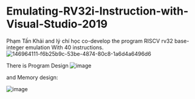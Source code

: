 # Emulating-RV32i-Instruction-with-Visual-Studio-2019
Phạm Tấn Khải and lý chí học co-develop the program RISCV rv32 base-integer emulation With 40 instructions.
![146964111-f6b25b9c-53be-4874-80c8-1a6d4a6496d6](https://user-images.githubusercontent.com/97019009/148880388-e15bbfbb-7094-4a94-b70a-9da66e9d9d36.png)

There is Program Design
![image](https://user-images.githubusercontent.com/97019009/148880467-a9b465b1-5251-46aa-9b81-90308aef0823.png)

and Memory design:

![image](https://user-images.githubusercontent.com/97019009/148880517-4c5d1037-cb26-42be-8d92-a896abc5573c.png)
